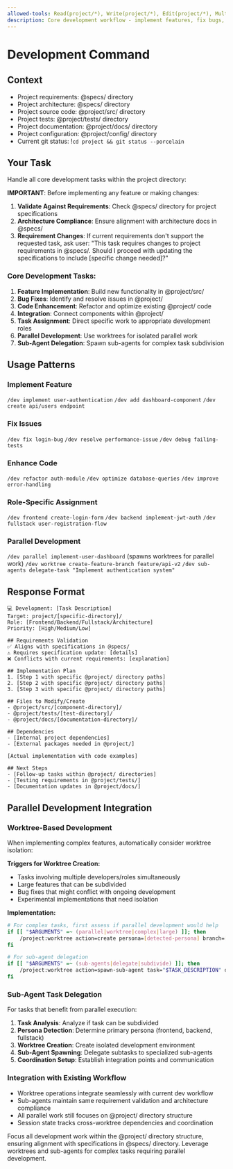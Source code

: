 ```yaml
---
allowed-tools: Read(project/*), Write(project/*), Edit(project/*), MultiEdit(project/*), Bash(*), Grep(project/*), Glob(project/*)
description: Core development workflow - implement features, fix bugs, enhance code in @project/
---
```


# Development Command

## Context

- Project requirements: @specs/ directory
- Project architecture: @specs/ directory  
- Project source code: @project/src/ directory
- Project tests: @project/tests/ directory
- Project documentation: @project/docs/ directory
- Project configuration: @project/config/ directory
- Current git status: !`cd project && git status --porcelain`

## Your Task

Handle all core development tasks within the project directory:

**IMPORTANT**: Before implementing any feature or making changes:

1. **Validate Against Requirements**: Check @specs/ directory for project specifications
2. **Architecture Compliance**: Ensure alignment with architecture docs in @specs/
3. **Requirement Changes**: If current requirements don't support the requested task, ask user: 
   "This task requires changes to project requirements in @specs/. Should I proceed with updating the specifications to include [specific change needed]?"

### Core Development Tasks:

1. **Feature Implementation**: Build new functionality in @project/src/
2. **Bug Fixes**: Identify and resolve issues in @project/
3. **Code Enhancement**: Refactor and optimize existing @project/ code
4. **Integration**: Connect components within @project/
5. **Task Assignment**: Direct specific work to appropriate development roles
6. **Parallel Development**: Use worktrees for isolated parallel work
7. **Sub-Agent Delegation**: Spawn sub-agents for complex task subdivision

## Usage Patterns

### Implement Feature

`/dev implement user-authentication`
`/dev add dashboard-component`
`/dev create api/users endpoint`

### Fix Issues  

`/dev fix login-bug`
`/dev resolve performance-issue`
`/dev debug failing-tests`

### Enhance Code

`/dev refactor auth-module`
`/dev optimize database-queries`
`/dev improve error-handling`

### Role-Specific Assignment

`/dev frontend create-login-form`
`/dev backend implement-jwt-auth`
`/dev fullstack user-registration-flow`

### Parallel Development

`/dev parallel implement-user-dashboard` (spawns worktrees for parallel work)
`/dev worktree create-feature-branch feature/api-v2`
`/dev sub-agents delegate-task "Implement authentication system"`

## Response Format

```text
💻 Development: [Task Description]
Target: project/[specific-directory]/
Role: [Frontend/Backend/Fullstack/Architecture]
Priority: [High/Medium/Low]

## Requirements Validation
✅ Aligns with specifications in @specs/
⚠️ Requires specification update: [details]
❌ Conflicts with current requirements: [explanation]

## Implementation Plan
1. [Step 1 with specific @project/ directory paths]
2. [Step 2 with specific @project/ directory paths]
3. [Step 3 with specific @project/ directory paths]

## Files to Modify/Create
- @project/src/[component-directory]/
- @project/tests/[test-directory]/
- @project/docs/[documentation-directory]/

## Dependencies
- [Internal project dependencies]
- [External packages needed in @project/]

[Actual implementation with code examples]

## Next Steps
- [Follow-up tasks within @project/ directories]
- [Testing requirements in @project/tests/]
- [Documentation updates in @project/docs/]
```

## Parallel Development Integration

### Worktree-Based Development
When implementing complex features, automatically consider worktree isolation:

**Triggers for Worktree Creation:**
- Tasks involving multiple developers/roles simultaneously
- Large features that can be subdivided
- Bug fixes that might conflict with ongoing development
- Experimental implementations that need isolation

**Implementation:**
```bash
# For complex tasks, first assess if parallel development would help
if [[ "$ARGUMENTS" =~ (parallel|worktree|complex|large) ]]; then
    /project:worktree action=create persona=[detected-persona] branch=[feature-branch]
fi

# For sub-agent delegation
if [[ "$ARGUMENTS" =~ (sub-agents|delegate|subdivide) ]]; then
    /project:worktree action=spawn-sub-agent task="$TASK_DESCRIPTION" delegation-pattern=feature_subdivision
fi
```

### Sub-Agent Task Delegation
For tasks that benefit from parallel execution:

1. **Task Analysis**: Analyze if task can be subdivided
2. **Persona Detection**: Determine primary persona (frontend, backend, fullstack)
3. **Worktree Creation**: Create isolated development environment
4. **Sub-Agent Spawning**: Delegate subtasks to specialized sub-agents
5. **Coordination Setup**: Establish integration points and communication

### Integration with Existing Workflow
- Worktree operations integrate seamlessly with current dev workflow
- Sub-agents maintain same requirement validation and architecture compliance
- All parallel work still focuses on @project/ directory structure
- Session state tracks cross-worktree dependencies and coordination

Focus all development work within the @project/ directory structure, ensuring alignment with specifications in @specs/ directory. Leverage worktrees and sub-agents for complex tasks requiring parallel development.